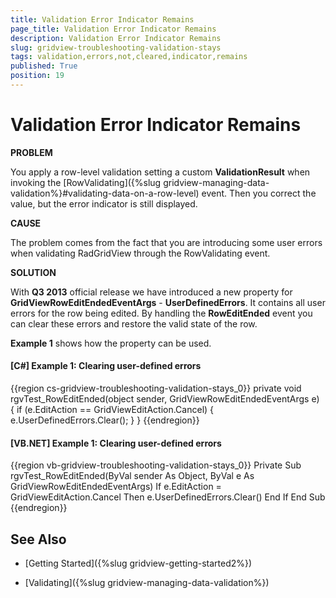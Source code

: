 ```yaml
---
title: Validation Error Indicator Remains
page_title: Validation Error Indicator Remains
description: Validation Error Indicator Remains
slug: gridview-troubleshooting-validation-stays
tags: validation,errors,not,cleared,indicator,remains
published: True
position: 19
---
```


# Validation Error Indicator Remains

__PROBLEM__

You apply a row-level validation setting a custom **ValidationResult** when invoking the [RowValidating]({%slug gridview-managing-data-validation%}#validating-data-on-a-row-level) event. Then you correct the value, but the error indicator is still displayed.
      
__CAUSE__

The problem comes from the fact that you are introducing some user errors when validating RadGridView through the RowValidating event.
        
__SOLUTION__

With __Q3 2013__ official release we have introduced a new property for __GridViewRowEditEndedEventArgs__ - __UserDefinedErrors__. It contains all user errors for the row being edited. By handling the **RowEditEnded** event you can clear these errors and restore the valid state of the row.
     
**Example 1** shows how the property can be used.
    
#### __[C#] Example 1: Clearing user-defined errors__

{{region cs-gridview-troubleshooting-validation-stays_0}}
	private void rgvTest_RowEditEnded(object sender, GridViewRowEditEndedEventArgs e)
	{
	    if (e.EditAction == GridViewEditAction.Cancel)
	    {
	        e.UserDefinedErrors.Clear();
	    }
	}
{{endregion}}

#### __[VB.NET] Example 1: Clearing user-defined errors__

{{region vb-gridview-troubleshooting-validation-stays_0}}
	Private Sub rgvTest_RowEditEnded(ByVal sender As Object, ByVal e As GridViewRowEditEndedEventArgs)
		If e.EditAction = GridViewEditAction.Cancel Then
			e.UserDefinedErrors.Clear()
		End If
	End Sub
{{endregion}}

## See Also

 * [Getting Started]({%slug gridview-getting-started2%})

 * [Validating]({%slug gridview-managing-data-validation%})
